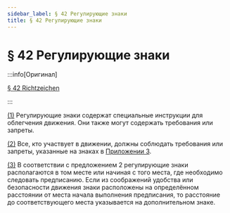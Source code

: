 ```yaml
---
sidebar_label: § 42 Регулирующие знаки
title: § 42 Регулирующие знаки
---
```


<VerifiedTranslationIcon />

# § 42 Регулирующие знаки

:::info[Оригинал]

[§ 42 Richtzeichen](https://www.gesetze-im-internet.de/stvo_2013/__42.html)

:::


<span id="1">[(1)](#1)</span> Регулирующие знаки содержат специальные инструкции для облегчения движения.
Они также могут содержать требования или запреты.


<span id="2">[(2)](#2)</span> Все, кто участвует в движении, должны соблюдать требования или запреты, указанные на знаках
в [Приложении 3](/docs/appendix-3).


<span id="3">[(3)](#3)</span> В соответствии с предложением 2 регулирующие знаки располагаются в том месте или начиная с того
места, где необходимо следовать предписанию.  Если из соображений удобства или безопасности движения знаки
расположены на определённом расстоянии от места начала выполнения предписания, то расстояние до
соответствующего места указывается на дополнительном знаке.
